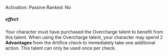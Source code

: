 Activation: Passive
Ranked: No
##### effect
Your character must have purchased the
Overcharge talent to benefit from this talent.
When using the Overcharge talent, your
character may spend 2 **Advantages** from the
Artifice check to immediately take one
additional action. This talent can only be used
once per check.
